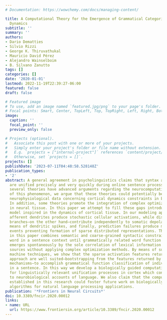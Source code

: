```yaml
---
# Documentation: https://wowchemy.com/docs/managing-content/

title: A Computational Theory for the Emergence of Grammatical Categories in Cortical
  Dynamics
subtitle: ''
summary: ''
authors:
- Dario Dematties
- Silvio Rizzi
- George K. Thiruvathukal
- Mauricio David Pérez
- Alejandro Wainselboim
- B. Silvano Zanutto
tags: []
categories: []
date: '2020-01-01'
lastmod: 2022-11-19T22:39:27-06:00
featured: false
draft: false

# Featured image
# To use, add an image named `featured.jpg/png` to your page's folder.
# Focal points: Smart, Center, TopLeft, Top, TopRight, Left, Right, BottomLeft, Bottom, BottomRight.
image:
  caption: ''
  focal_point: ''
  preview_only: false

# Projects (optional).
#   Associate this post with one or more of your projects.
#   Simply enter your project's folder or file name without extension.
#   E.g. `projects = ["internal-project"]` references `content/project/deep-learning/index.md`.
#   Otherwise, set `projects = []`.
projects: []
publishDate: '2023-07-11T04:48:58.528148Z'
publication_types:
- '2'
abstract: A general agreement in psycholinguistics claims that syntax and meaning
  are unified precisely and very quickly during online sentence processing. Although
  several theories have advanced arguments regarding the neurocomputational bases
  of this phenomenon, we argue that these theories could potentially benefit by including
  neurophysiological data concerning cortical dynamics constraints in brain tissue.
  In addition, some theories promote the integration of complex optimization methods
  in neural tissue. In this paper we attempt to fill these gaps introducing a computational
  model inspired in the dynamics of cortical tissue. In our modeling approach, proximal
  afferent dendrites produce stochastic cellular activations, while distal dendritic
  branches–on the other hand–contribute independently to somatic depolarization by
  means of dendritic spikes, and finally, prediction failures produce massive firing
  events preventing formation of sparse distributed representations. The model presented
  in this paper combines semantic and coarse-grained syntactic constraints for each
  word in a sentence context until grammatically related word function discrimination
  emerges spontaneously by the sole correlation of lexical information from different
  sources without applying complex optimization methods. By means of support vector
  machine techniques, we show that the sparse activation features returned by our
  approach are well suited—bootstrapping from the features returned by Word Embedding
  mechanisms—to accomplish grammatical function classification of individual words
  in a sentence. In this way we develop a biologically guided computational explanation
  for linguistically relevant unification processes in cortex which connects psycholinguistics
  to neurobiological accounts of language. We also claim that the computational hypotheses
  established in this research could foster future work on biologically-inspired learning
  algorithms for natural language processing applications.
publication: '*Frontiers in Neural Circuits*'
doi: 10.3389/fncir.2020.00012
links:
- name: URL
  url: https://www.frontiersin.org/article/10.3389/fncir.2020.00012
---
```

